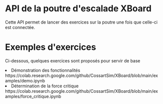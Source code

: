 <h1>API de la poutre d'escalade XBoard</h1>

Cette API permet de lancer des exercices sur la poutre une fois que celle-ci est connectée.


<h1>Exemples d'exercices</h1>
<p>Ci-dessous, quelques exercices sont proposés pour servir de base</p>

<li>Démonstration des fonctionnalités</li>
https://colab.research.google.com/github/CossartSim/XBoard/blob/main/examples/demo.ipynb

<li>Détermination de la force critique</li>
https://colab.research.google.com/github/CossartSim/XBoard/blob/main/examples/force_critique.ipynb